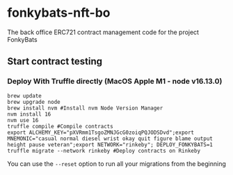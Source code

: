 # fonkybats-nft-bo
The back office ERC721 contract management code for the project FonkyBats

## Start contract testing
### Deploy With Truffle directly (MacOS Apple M1 - node v16.13.0)
```
brew update
brew upgrade node
brew install nvm #Install nvm Node Version Manager
nvm install 16
nvm use 16
truffle compile #Compile contracts
export ALCHEMY_KEY="pXVRmm1TsgoZMNJGcG0zoiqPQJODSDvd";export MNEMONIC="casual normal diesel wrist okay quit figure blame output height pause veteran";export NETWORK="rinkeby"; DEPLOY_FONKYBATS=1 truffle migrate --network rinkeby #Deploy contracts on Rinkeby
```

You can use the `--reset` option to run all your migrations from the beginning
